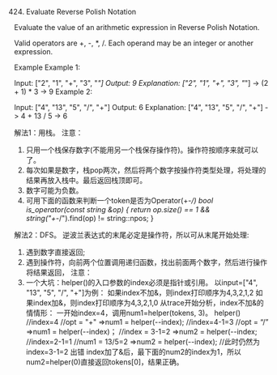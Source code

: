 424. Evaluate Reverse Polish Notation

Evaluate the value of an arithmetic expression in Reverse Polish Notation.

Valid operators are +, -, *, /. Each operand may be an integer or another expression.

Example
Example 1:

Input: ["2", "1", "+", "3", "*"] 
Output: 9
Explanation: ["2", "1", "+", "3", "*"] -> (2 + 1) * 3 -> 9
Example 2:

Input: ["4", "13", "5", "/", "+"]
Output: 6
Explanation: ["4", "13", "5", "/", "+"] -> 4 + 13 / 5 -> 6

解法1：用栈。
注意：
1) 只用一个栈保存数字(不能用另一个栈保存操作符)。操作符按顺序来就可以了。
2) 每次如果是数字，栈pop两次，然后将两个数字按操作符类型处理，将处理的结果再放入栈中。最后返回栈顶即可。
3) 数字可能为负数。
4) 可用下面的函数来判断一个token是否为Operator(+-*/)
    bool is_operator(const string &op) {
        return op.size() == 1 && string("+-*/").find(op) != string::npos;
    }

解法2：DFS。
逆波兰表达式的末尾必定是操作符，所以可从末尾开始处理:
1) 遇到数字直接返回;
2) 遇到操作符，向前两个位置调用递归函数，找出前面两个数字，然后进行操作将结果返回，
注意：
1) 一个大坑：helper()的入口参数的index必须是指针或引用。
以input=["4", "13", "5", "/", "+"]为例：
如果index不加&，则index打印顺序为4,3,2,1,2
如果index加&，则index打印顺序为4,3,2,1,0
从trace开始分析，index不加&的情情形：
一开始index=4，调用num1=helper(tokens, 3)。
     helper() //index=4
         //opt = "+"
         =>num1 = helper(--index); //index=4-1=3
             //opt = “/”
             =>num1 = helper(--index)； //index = 3-1=2
             =>num2 = helper(--index;     //index=2-1=1
             //num1 = 13/5=2
         =>num2 = helper(--index); //此时仍然为index=3-1=2 出错
index加了&后，最下面的num2的index为1，所以num2=helper(0)直接返回tokens[0]，结果正确。